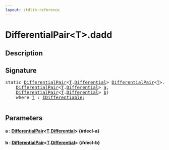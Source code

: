 ```yaml
---
layout: stdlib-reference
---
```


# DifferentialPair\<T\>\.dadd

## Description





## Signature 

<pre>
<span class='code_keyword'>static</span> <a href="/stdlib-reference/types/DifferentialPair/index" class="code_type">DifferentialPair</a>&lt;<a href="/stdlib-reference/types/DifferentialPair/index#typeparam-T" class="code_type">T</a>.<a href="/stdlib-reference/types/DifferentialPair/Differential" class="code_type">Differential</a>&gt; <a href="/stdlib-reference/types/DifferentialPair/index" class="code_type">DifferentialPair</a>&lt;<a href="/stdlib-reference/types/DifferentialPair/index#typeparam-T" class="code_type">T</a>&gt;.<a href="/stdlib-reference/types/DifferentialPair/dadd">dadd</a>(
    <a href="/stdlib-reference/types/DifferentialPair/index" class="code_type">DifferentialPair</a>&lt;<a href="/stdlib-reference/types/DifferentialPair/index#typeparam-T" class="code_type">T</a>.<a href="/stdlib-reference/types/DifferentialPair/Differential" class="code_type">Differential</a>&gt; <a href="/stdlib-reference/types/DifferentialPair/dadd#decl-a" class="code_param">a</a>,
    <a href="/stdlib-reference/types/DifferentialPair/index" class="code_type">DifferentialPair</a>&lt;<a href="/stdlib-reference/types/DifferentialPair/index#typeparam-T" class="code_type">T</a>.<a href="/stdlib-reference/types/DifferentialPair/Differential" class="code_type">Differential</a>&gt; <a href="/stdlib-reference/types/DifferentialPair/dadd#decl-b" class="code_param">b</a>)
    <span class='code_keyword'>where</span> <a href="/stdlib-reference/types/DifferentialPair/index#typeparam-T" class="code_type">T</a> : <a href="/stdlib-reference/interfaces/IDifferentiable/index" class="code_type">IDifferentiable</a>;

</pre>

## Parameters

#### a  : [DifferentialPair](/stdlib-reference/types/DifferentialPair/index)\<[T](/stdlib-reference/types/DifferentialPair/index#typeparam-T)\.[Differential](/stdlib-reference/types/DifferentialPair/Differential)\> {#decl-a}
#### b  : [DifferentialPair](/stdlib-reference/types/DifferentialPair/index)\<[T](/stdlib-reference/types/DifferentialPair/index#typeparam-T)\.[Differential](/stdlib-reference/types/DifferentialPair/Differential)\> {#decl-b}

